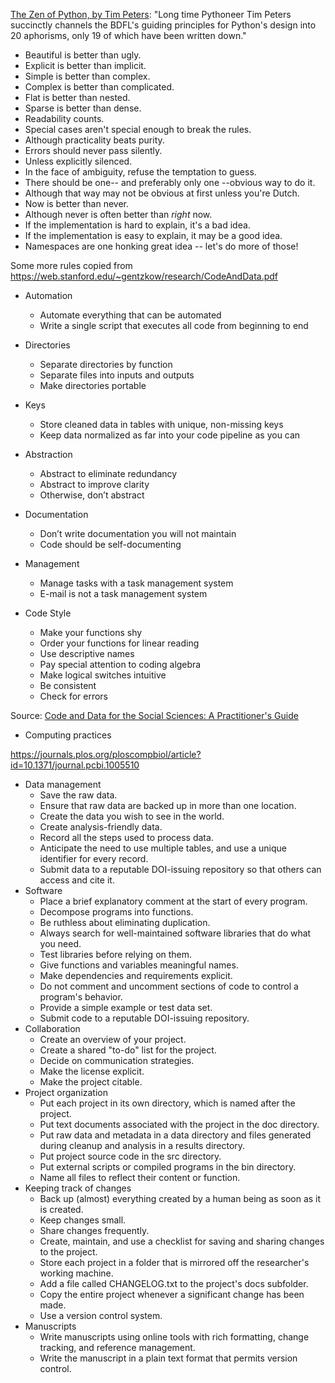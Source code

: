 [The Zen of Python, by Tim Peters](https://www.python.org/dev/peps/pep-0020/): "Long time Pythoneer Tim Peters succinctly channels the BDFL's guiding principles for Python's design into 20 aphorisms, only 19 of which have been written down."

* Beautiful is better than ugly.
* Explicit is better than implicit.
* Simple is better than complex.
* Complex is better than complicated.
* Flat is better than nested.
* Sparse is better than dense.
* Readability counts.
* Special cases aren't special enough to break the rules.
* Although practicality beats purity.
* Errors should never pass silently.
* Unless explicitly silenced.
* In the face of ambiguity, refuse the temptation to guess.
* There should be one-- and preferably only one --obvious way to do it.
* Although that way may not be obvious at first unless you're Dutch.
* Now is better than never.
* Although never is often better than *right* now.
* If the implementation is hard to explain, it's a bad idea.
* If the implementation is easy to explain, it may be a good idea.
* Namespaces are one honking great idea -- let's do more of those!

Some more rules copied from https://web.stanford.edu/~gentzkow/research/CodeAndData.pdf

* Automation
  - Automate everything that can be automated
  - Write a single script that executes all code from beginning to end

* Directories
  - Separate directories by function
  - Separate files into inputs and outputs
  - Make directories portable

* Keys
  - Store cleaned data in tables with unique, non-missing keys
  - Keep data normalized as far into your code pipeline as you can

* Abstraction
  - Abstract to eliminate redundancy
  - Abstract to improve clarity
  - Otherwise, don’t abstract

* Documentation 
  - Don’t write documentation you will not maintain
  - Code should be self-documenting

* Management
  - Manage tasks with a task management system
  - E-mail is not a task management system

* Code Style
  - Make your functions shy
  - Order your functions for linear reading
  - Use descriptive names
  - Pay special attention to coding algebra
  - Make logical switches intuitive
  - Be consistent
  - Check for errors

Source: [Code and Data for the Social Sciences: A Practitioner's Guide](https://web.stanford.edu/~gentzkow/research/CodeAndData.pdf)

* Computing practices 

https://journals.plos.org/ploscompbiol/article?id=10.1371/journal.pcbi.1005510

  * Data management
    - Save the raw data.
    - Ensure that raw data are backed up in more than one location.
    - Create the data you wish to see in the world.
    - Create analysis-friendly data.
    - Record all the steps used to process data.
    - Anticipate the need to use multiple tables, and use a unique identifier for every record.
    - Submit data to a reputable DOI-issuing repository so that others can access and cite it.
  * Software
    - Place a brief explanatory comment at the start of every program.
    - Decompose programs into functions.
    - Be ruthless about eliminating duplication.
    - Always search for well-maintained software libraries that do what you need.
    - Test libraries before relying on them.
    - Give functions and variables meaningful names.
    - Make dependencies and requirements explicit.
    - Do not comment and uncomment sections of code to control a program's behavior.
    - Provide a simple example or test data set.
    - Submit code to a reputable DOI-issuing repository.
  * Collaboration
    - Create an overview of your project.
    - Create a shared "to-do" list for the project.
    - Decide on communication strategies.
    - Make the license explicit.
    - Make the project citable.
  * Project organization
    - Put each project in its own directory, which is named after the project.
    - Put text documents associated with the project in the doc directory.
    - Put raw data and metadata in a data directory and files generated during cleanup and analysis in a results directory.
    - Put project source code in the src directory.
    - Put external scripts or compiled programs in the bin directory.
    - Name all files to reflect their content or function.
  * Keeping track of changes
    - Back up (almost) everything created by a human being as soon as it is created.
    - Keep changes small.
    - Share changes frequently.
    - Create, maintain, and use a checklist for saving and sharing changes to the project.
    - Store each project in a folder that is mirrored off the researcher's working machine.
    - Add a file called CHANGELOG.txt to the project's docs subfolder.
    - Copy the entire project whenever a significant change has been made.
    - Use a version control system.
  * Manuscripts
    - Write manuscripts using online tools with rich formatting, change tracking, and reference management.
    - Write the manuscript in a plain text format that permits version control.

